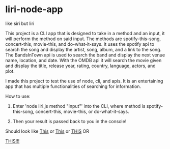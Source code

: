 # liri-node-app
like siri but liri

This project is a CLI app that is designed to take in a method and an input, it will perform the method on said input. The methods are spotify-this-song, concert-this, movie-this, and do-what-it-says. It uses the spotify api to search the song and display the artist, song, album, and a link to the song. The BandsInTown api is used to search the band and display the next venue name, location, and date. With the OMDB api it will search the movie given and display the title, release year, rating, country, language, actors, and plot. 

I made this project to test the use of node, cli, and apis. It is an entertaining app that has multiple functionalities of searching for information. 

How to use:
1. Enter 'node liri.js method "input"' into the CLI, where method is spotify-this-song, concert-this, movie-this, or do-what-it-says.

2. Then your result is passed back to you in the console!

Should look like [This](screenshot1.PNG)
or
[This](screenshot2.PNG)
or
[THIS](screenshot3.PNG)
OR

[THIS!!!](screenshot4.PNG)